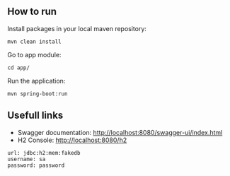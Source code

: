 ## How to run

Install packages in your local maven repository:

```
mvn clean install
```

Go to app module:

```
cd app/
```

Run the application:

```
mvn spring-boot:run
```

## Usefull links

- Swagger documentation:
  [http://localhost:8080/swagger-ui/index.html](http://localhost:8080/swagger-ui/index.html)
- H2 Console: [http://localhost:8080/h2](http://localhost:8080/h2)

```
url: jdbc:h2:mem:fakedb
username: sa
password: password
```